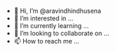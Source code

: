 - 👋 Hi, I’m @aravindhindhusena
- 👀 I’m interested in ...
- 🌱 I’m currently learning ...
- 💞️ I’m looking to collaborate on ...
- 📫 How to reach me ...

<!---
aravindhindhusena/aravindhindhusena is a ✨ special ✨ repository because its `README.md` (this file) appears on your GitHub profile.
You can click the Preview link to take a look at your changes.
--->
